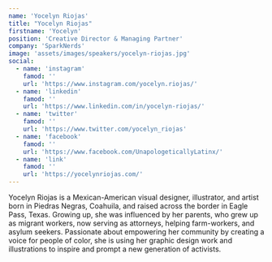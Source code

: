 ```yaml
---
name: 'Yocelyn Riojas'
title: "Yocelyn Riojas"
firstname: 'Yocelyn'
position: 'Creative Director & Managing Partner'
company: 'SparkNerds'
image: 'assets/images/speakers/yocelyn-riojas.jpg'
social:
  - name: 'instagram'
    famod: ''
    url: 'https://www.instagram.com/yocelyn.riojas/'
  - name: 'linkedin'
    famod: ''
    url: 'https://www.linkedin.com/in/yocelyn-riojas/'
  - name: 'twitter'
    famod: ''
    url: 'https://www.twitter.com/yocelyn_riojas'
  - name: 'facebook'
    famod: ''
    url: 'https://www.facebook.com/UnapologeticallyLatinx/'
  - name: 'link'
    famod: ''
    url: 'https://yocelynriojas.com/'
---
```


Yocelyn Riojas is a Mexican-American visual designer, illustrator, and artist born in Piedras Negras, Coahuila, and raised across the border in Eagle Pass, Texas. Growing up, she was influenced by her parents, who grew up as migrant workers, now serving as attorneys, helping farm-workers, and asylum seekers. Passionate about empowering her community by creating a voice for people of color, she is using her graphic design work and illustrations to inspire and prompt a new generation of activists.
